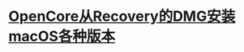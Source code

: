 # [OpenCore从Recovery的DMG安装macOS各种版本](https://github.com/cattyhouse/oc-guide/blob/master/oc-dmg-install.md)
